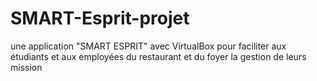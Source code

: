 # SMART-Esprit-projet
 une application "SMART ESPRIT" avec VirtualBox pour faciliter aux étudiants et aux employées du restaurant et du foyer la gestion de leurs mission
